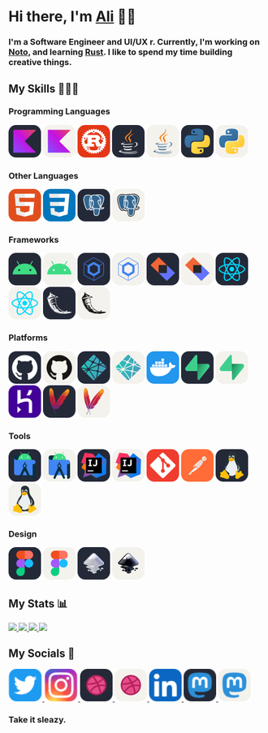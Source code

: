 # Hi there, I'm  <a href="https://alialbaali.com">Ali</a> 👋🏻

<div>

<h3>
 I'm a Software Engineer and UI/UX <Designe></Designe>r. Currently, I'm working on <a href="https://github.com/alialbaali/Noto">Noto</a>, and learning <a href="https://www.rust-lang.org/">Rust</a>. I like to spend my time building creative things.
</h3>

</div>

## My Skills 👨🏻‍💻

<div>

<h3>Programming Languages</h3>

<div>
<img src="images/Kotlin-Dark.svg#gh-light-mode-only" alt="Kotlin" height="64" />
<img src="images/Kotlin-Light.svg#gh-dark-mode-only" alt="Kotlin" height="64" />
<img src="images/Rust.svg" alt="Rust" height="64" />
<img src="images/Java-Dark.svg#gh-light-mode-only" alt="Java" height="64" />
<img src="images/Java-Light.svg#gh-dark-mode-only" alt="Java" height="64" />
<img src="images/Python-Dark.svg#gh-light-mode-only" alt="Python" height="64" />
<img src="images/Python-Light.svg#gh-dark-mode-only" alt="Python" height="64" />
</div>

<h3>Other Languages</h3>

<div>
<img src="images/HTML.svg" alt="HTML" height="64" />
<img src="images/CSS.svg" alt="CSS" height="64" />
<img src="images/Postgres-Dark.svg#gh-light-mode-only" alt="Postgres" height="64" />
<img src="images/Postgres-Light.svg#gh-dark-mode-only" alt="Postgres" height="64" />
</div>

<h3>Frameworks</h3>

<div>
<img src="images/Android-Dark.svg#gh-light-mode-only" alt="Android" height="64" />
<img src="images/Android-Light.svg#gh-dark-mode-only" alt="Android" height="64" />
<img src="images/Compose-Dark.svg#gh-light-mode-only" alt="Compose" height="64" />
<img src="images/Compose-Light.svg#gh-dark-mode-only" alt="Compose" height="64" />
<img src="images/Ktor-Dark.svg#gh-light-mode-only" alt="Ktor" height="64" />
<img src="images/Ktor-Light.svg#gh-dark-mode-only" alt="Ktor" height="64" />
<img src="images/React-Dark.svg#gh-light-mode-only" alt="React" height="64" />
<img src="images/React-Light.svg#gh-dark-mode-only" alt="React" height="64" />
<img src="images/Flask-Dark.svg#gh-light-mode-only" alt="Flask" height="64" />
<img src="images/Flask-Light.svg#gh-dark-mode-only" alt="Flask" height="64" />
</div>

<h3>Platforms</h3>

<div>
<img src="images/GitHub-Dark.svg#gh-light-mode-only" alt="GitHub" height="64" />
<img src="images/GitHub-Light.svg#gh-dark-mode-only" alt="GitHub" height="64" />
<img src="images/Netlify-Dark.svg#gh-light-mode-only" alt="Netlify" height="64" />
<img src="images/Netlify-Light.svg#gh-dark-mode-only" alt="Netlify" height="64" />
<img src="images/Docker.svg" alt="Docker" height="64" />
<img src="images/Supabase-Dark.svg#gh-light-mode-only" alt="Supabase" height="64" />
<img src="images/Supabase-Light.svg#gh-dark-mode-only" alt="Supabase" height="64" />
<img src="images/Heroku.svg" alt="Heroku" height="64" />
<img src="images/Maven-Dark.svg#gh-light-mode-only" alt="Maven" height="64" />
<img src="images/Maven-Light.svg#gh-dark-mode-only" alt="Maven" height="64" />
</div>

<h3>Tools</h3>

<div>
<img src="images/AndroidStudio-Dark.svg#gh-light-mode-only" alt="AndroidStudio" height="64" />
<img src="images/AndroidStudio-Light.svg#gh-dark-mode-only" alt="AndroidStudio" height="64" />
<img src="images/IntelliJ-Dark.svg#gh-light-mode-only" alt="IntelliJ" height="64" />
<img src="images/IntelliJ-Light.svg#gh-dark-mode-only" alt="IntelliJ" height="64" />
<img src="images/Git.svg" alt="Git" height="64" />
<img src="images/Postman.svg" alt="Postman" height="64" />
<img src="images/Linux-Dark.svg#gh-light-mode-only" alt="Linux" height="64" />
<img src="images/Linux-Light.svg#gh-dark-mode-only" alt="Linux" height="64" />
</div>

<h3>Design</h3>

<div>
<img src="images/Figma-Dark.svg#gh-light-mode-only" alt="Figma" height="64" />
<img src="images/Figma-Light.svg#gh-dark-mode-only" alt="Figma" height="64" />
<img src="images/Inkscape-Dark.svg#gh-light-mode-only" alt="Inkscape" height="64" />
<img src="images/Inkscape-Light.svg#gh-dark-mode-only" alt="Inkscape" height="64" />
</div>

</div>

## My Stats 📊

<div>

<a href="https://github.com/alialbaali#gh-light-mode-only">
  <img src="https://github-readme-stats.vercel.app/api?username=alialbaali&hide=prs,contribs&count_private=true&show_icons=true&include_all_commits=true&custom_title=Ali%'s%20GitHub%20Stats&number_format=long&line_height=30&hide_rank=true&border_radius=16&hide_border=true&hide_title=true&theme=github_dark#gh-light-mode-only" />
</a>

<a href="https://github.com/alialbaali#gh-light-mode-only">
  <img src="https://github-readme-stats.vercel.app/api/top-langs/?username=alialbaali&layout=compact&langs_count=6&border_radius=16&hide_border=true&hide_title=true&theme=github_dark#gh-light-mode-only" />
</a>

<a href="https://github.com/alialbaali#gh-dark-mode-only">
  <img src="https://github-readme-stats.vercel.app/api?username=alialbaali&hide=prs,contribs&count_private=true&show_icons=true&include_all_commits=true&custom_title=Ali%'s%20GitHub%20Stats&number_format=long&line_height=30&hide_rank=true&border_radius=16&hide_border=true&hide_title=true&theme=default#gh-dark-mode-only" />
</a>

<a href="https://github.com/alialbaali#gh-dark-mode-only">
  <img src="https://github-readme-stats.vercel.app/api/top-langs/?username=alialbaali&layout=compact&langs_count=6&border_radius=16&hide_border=true&hide_title=true&theme=default#gh-dark-mode-only" />
</a>

</div>

## My Socials 🔗

<div>

<a href="https://twitter.com/ali_albaali">
  <img src="images/Twitter.svg" height="64" alt="Twitter" />
</a>

<a href="https://www.instagram.com/ali.albaali">
  <img src="images/Instagram.svg" height="64" alt="Instagram" />
</a>

<a href="https://dribbble.com/alialbaali#gh-light-mode-only">
  <img src="images/Dribbble-Dark.svg" height="64" alt="Dribbble" />
</a>

<a href="https://dribbble.com/alialbaali#gh-dark-mode-only">
  <img src="images/Dribbble-Light.svg" height="64" alt="Dribbble" />
</a>

<a href="https://www.linkedin.com/in/alialbaali">
  <img src="images/LinkedIn.svg" height="64" alt="LinkedIn" />
</a>

<a href="https://mastodon.social/@alialbaali#gh-light-mode-only">
  <img src="images/Mastodon-Dark.svg" height="64" alt="Mastodon" />
</a>

<a href="https://mastodon.social/@alialbaali#gh-dark-mode-only">
  <img src="images/Mastodon-Light.svg" height="64" alt="Mastodon" />
</a>

<h3>
Take it sleazy.
</h3>

</div>

